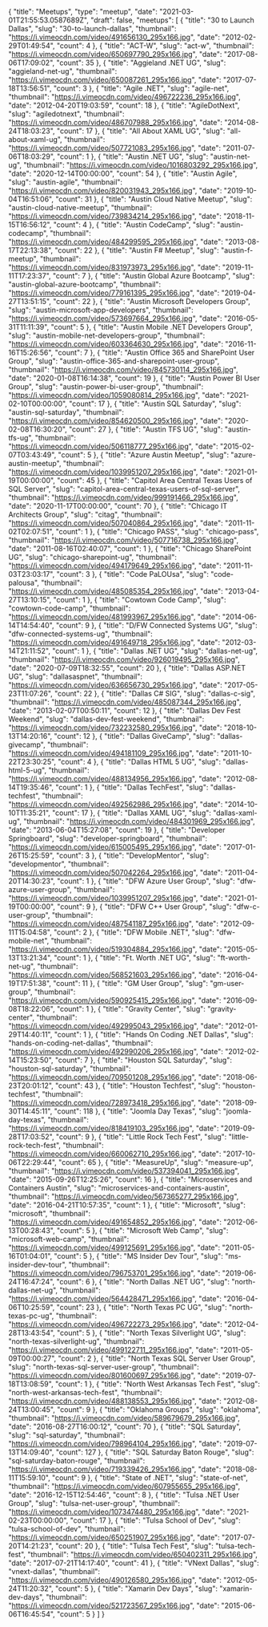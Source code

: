 {
  "title": "Meetups",
  "type": "meetup",
  "date": "2021-03-01T21:55:53.0587689Z",
  "draft": false,
  "meetups": [
    {
      "title": "30 to Launch Dallas",
      "slug": "30-to-launch-dallas",
      "thumbnail": "https://i.vimeocdn.com/video/491656130_295x166.jpg",
      "date": "2012-02-29T01:49:54",
      "count": 4
    },
    {
      "title": "ACT-W",
      "slug": "act-w",
      "thumbnail": "https://i.vimeocdn.com/video/650697790_295x166.jpg",
      "date": "2017-08-06T17:09:02",
      "count": 35
    },
    {
      "title": "Aggieland .NET UG",
      "slug": "aggieland-net-ug",
      "thumbnail": "https://i.vimeocdn.com/video/650087261_295x166.jpg",
      "date": "2017-07-18T13:56:51",
      "count": 3
    },
    {
      "title": "Agile .NET",
      "slug": "agile-net",
      "thumbnail": "https://i.vimeocdn.com/video/496722236_295x166.jpg",
      "date": "2012-04-20T19:03:59",
      "count": 18
    },
    {
      "title": "AgileDotNext",
      "slug": "agiledotnext",
      "thumbnail": "https://i.vimeocdn.com/video/486707988_295x166.jpg",
      "date": "2014-08-24T18:03:23",
      "count": 17
    },
    {
      "title": "All About XAML UG",
      "slug": "all-about-xaml-ug",
      "thumbnail": "https://i.vimeocdn.com/video/507721083_295x166.jpg",
      "date": "2011-07-06T18:03:29",
      "count": 1
    },
    {
      "title": "Austin .NET UG",
      "slug": "austin-net-ug",
      "thumbnail": "https://i.vimeocdn.com/video/1016803292_295x166.jpg",
      "date": "2020-12-14T00:00:00",
      "count": 54
    },
    {
      "title": "Austin Agile",
      "slug": "austin-agile",
      "thumbnail": "https://i.vimeocdn.com/video/820031943_295x166.jpg",
      "date": "2019-10-04T16:51:06",
      "count": 31
    },
    {
      "title": "Austin Cloud Native Meetup",
      "slug": "austin-cloud-native-meetup",
      "thumbnail": "https://i.vimeocdn.com/video/739834214_295x166.jpg",
      "date": "2018-11-15T16:56:12",
      "count": 4
    },
    {
      "title": "Austin CodeCamp",
      "slug": "austin-codecamp",
      "thumbnail": "https://i.vimeocdn.com/video/484299595_295x166.jpg",
      "date": "2013-08-17T22:13:38",
      "count": 22
    },
    {
      "title": "Austin F# Meetup",
      "slug": "austin-f-meetup",
      "thumbnail": "https://i.vimeocdn.com/video/831973973_295x166.jpg",
      "date": "2019-11-11T17:23:37",
      "count": 7
    },
    {
      "title": "Austin Global Azure Bootcamp",
      "slug": "austin-global-azure-bootcamp",
      "thumbnail": "https://i.vimeocdn.com/video/779161395_295x166.jpg",
      "date": "2019-04-27T13:51:15",
      "count": 22
    },
    {
      "title": "Austin Microsoft Developers Group",
      "slug": "austin-microsoft-app-developers",
      "thumbnail": "https://i.vimeocdn.com/video/573697664_295x166.jpg",
      "date": "2016-05-31T11:11:39",
      "count": 5
    },
    {
      "title": "Austin Mobile .NET Developers Group",
      "slug": "austin-mobile-net-developers-group",
      "thumbnail": "https://i.vimeocdn.com/video/603364630_295x166.jpg",
      "date": "2016-11-16T15:26:56",
      "count": 7
    },
    {
      "title": "Austin Office 365 and SharePoint User Group",
      "slug": "austin-office-365-and-sharepoint-user-group",
      "thumbnail": "https://i.vimeocdn.com/video/845730114_295x166.jpg",
      "date": "2020-01-08T16:14:38",
      "count": 19
    },
    {
      "title": "Austin Power BI User Group",
      "slug": "austin-power-bi-user-group",
      "thumbnail": "https://i.vimeocdn.com/video/1059080814_295x166.jpg",
      "date": "2021-02-10T00:00:00",
      "count": 17
    },
    {
      "title": "Austin SQL Saturday",
      "slug": "austin-sql-saturday",
      "thumbnail": "https://i.vimeocdn.com/video/854620500_295x166.jpg",
      "date": "2020-02-08T16:30:20",
      "count": 27
    },
    {
      "title": "Austin TFS UG",
      "slug": "austin-tfs-ug",
      "thumbnail": "https://i.vimeocdn.com/video/506118777_295x166.jpg",
      "date": "2015-02-07T03:43:49",
      "count": 5
    },
    {
      "title": "Azure Austin Meetup",
      "slug": "azure-austin-meetup",
      "thumbnail": "https://i.vimeocdn.com/video/1039951207_295x166.jpg",
      "date": "2021-01-19T00:00:00",
      "count": 45
    },
    {
      "title": "Capitol Area Central Texas Users of SQL Server",
      "slug": "capitol-area-central-texas-users-of-sql-server",
      "thumbnail": "https://i.vimeocdn.com/video/999191466_295x166.jpg",
      "date": "2020-11-17T00:00:00",
      "count": 70
    },
    {
      "title": "Chicago IT Architects Group",
      "slug": "citag",
      "thumbnail": "https://i.vimeocdn.com/video/507040864_295x166.jpg",
      "date": "2011-11-02T02:07:51",
      "count": 1
    },
    {
      "title": "Chicago PASS",
      "slug": "chicago-pass",
      "thumbnail": "https://i.vimeocdn.com/video/507716738_295x166.jpg",
      "date": "2011-08-16T02:40:07",
      "count": 1
    },
    {
      "title": "Chicago SharePoint UG",
      "slug": "chicago-sharepoint-ug",
      "thumbnail": "https://i.vimeocdn.com/video/494179649_295x166.jpg",
      "date": "2011-11-03T23:03:17",
      "count": 3
    },
    {
      "title": "Code PaLOUsa",
      "slug": "code-palousa",
      "thumbnail": "https://i.vimeocdn.com/video/485085354_295x166.jpg",
      "date": "2013-04-27T13:10:15",
      "count": 1
    },
    {
      "title": "Cowtown Code Camp",
      "slug": "cowtown-code-camp",
      "thumbnail": "https://i.vimeocdn.com/video/481993967_295x166.jpg",
      "date": "2014-06-14T14:54:40",
      "count": 9
    },
    {
      "title": "D/FW Connected Systems UG",
      "slug": "dfw-connected-systems-ug",
      "thumbnail": "https://i.vimeocdn.com/video/491649718_295x166.jpg",
      "date": "2012-03-14T21:11:52",
      "count": 1
    },
    {
      "title": "Dallas .NET UG",
      "slug": "dallas-net-ug",
      "thumbnail": "https://i.vimeocdn.com/video/926019495_295x166.jpg",
      "date": "2020-07-09T18:32:55",
      "count": 20
    },
    {
      "title": "Dallas ASP.NET UG",
      "slug": "dallasaspnet",
      "thumbnail": "https://i.vimeocdn.com/video/636656730_295x166.jpg",
      "date": "2017-05-23T11:07:26",
      "count": 22
    },
    {
      "title": "Dallas C# SIG",
      "slug": "dallas-c-sig",
      "thumbnail": "https://i.vimeocdn.com/video/485087344_295x166.jpg",
      "date": "2013-02-07T00:50:11",
      "count": 12
    },
    {
      "title": "Dallas Dev Fest Weekend",
      "slug": "dallas-dev-fest-weekend",
      "thumbnail": "https://i.vimeocdn.com/video/732232580_295x166.jpg",
      "date": "2018-10-13T14:20:16",
      "count": 12
    },
    {
      "title": "Dallas GiveCamp",
      "slug": "dallas-givecamp",
      "thumbnail": "https://i.vimeocdn.com/video/494181109_295x166.jpg",
      "date": "2011-10-22T23:30:25",
      "count": 4
    },
    {
      "title": "Dallas HTML 5 UG",
      "slug": "dallas-html-5-ug",
      "thumbnail": "https://i.vimeocdn.com/video/488134956_295x166.jpg",
      "date": "2012-08-14T19:35:46",
      "count": 1
    },
    {
      "title": "Dallas TechFest",
      "slug": "dallas-techfest",
      "thumbnail": "https://i.vimeocdn.com/video/492562986_295x166.jpg",
      "date": "2014-10-10T11:35:21",
      "count": 17
    },
    {
      "title": "Dallas XAML UG",
      "slug": "dallas-xaml-ug",
      "thumbnail": "https://i.vimeocdn.com/video/484301969_295x166.jpg",
      "date": "2013-06-04T15:27:08",
      "count": 19
    },
    {
      "title": "Developer Springboard",
      "slug": "developer-springboard",
      "thumbnail": "https://i.vimeocdn.com/video/615005495_295x166.jpg",
      "date": "2017-01-26T15:25:59",
      "count": 3
    },
    {
      "title": "DevelopMentor",
      "slug": "developmentor",
      "thumbnail": "https://i.vimeocdn.com/video/507042264_295x166.jpg",
      "date": "2011-04-20T14:30:23",
      "count": 1
    },
    {
      "title": "DFW Azure User Group",
      "slug": "dfw-azure-user-group",
      "thumbnail": "https://i.vimeocdn.com/video/1039951207_295x166.jpg",
      "date": "2021-01-19T00:00:00",
      "count": 9
    },
    {
      "title": "DFW C++ User Group",
      "slug": "dfw-c-user-group",
      "thumbnail": "https://i.vimeocdn.com/video/487541187_295x166.jpg",
      "date": "2012-09-11T15:04:58",
      "count": 2
    },
    {
      "title": "DFW Mobile .NET",
      "slug": "dfw-mobile-net",
      "thumbnail": "https://i.vimeocdn.com/video/519304884_295x166.jpg",
      "date": "2015-05-13T13:21:34",
      "count": 1
    },
    {
      "title": "Ft. Worth .NET UG",
      "slug": "ft-worth-net-ug",
      "thumbnail": "https://i.vimeocdn.com/video/568521603_295x166.jpg",
      "date": "2016-04-19T17:51:38",
      "count": 11
    },
    {
      "title": "GM User Group",
      "slug": "gm-user-group",
      "thumbnail": "https://i.vimeocdn.com/video/590925415_295x166.jpg",
      "date": "2016-09-08T18:22:06",
      "count": 1
    },
    {
      "title": "Gravity Center",
      "slug": "gravity-center",
      "thumbnail": "https://i.vimeocdn.com/video/492995043_295x166.jpg",
      "date": "2012-01-29T14:40:11",
      "count": 1
    },
    {
      "title": "Hands On Coding .NET Dallas",
      "slug": "hands-on-coding-net-dallas",
      "thumbnail": "https://i.vimeocdn.com/video/492990206_295x166.jpg",
      "date": "2012-02-14T15:23:50",
      "count": 7
    },
    {
      "title": "Houston SQL Saturday",
      "slug": "houston-sql-saturday",
      "thumbnail": "https://i.vimeocdn.com/video/709501208_295x166.jpg",
      "date": "2018-06-23T20:01:12",
      "count": 43
    },
    {
      "title": "Houston Techfest",
      "slug": "houston-techfest",
      "thumbnail": "https://i.vimeocdn.com/video/728973418_295x166.jpg",
      "date": "2018-09-30T14:45:11",
      "count": 118
    },
    {
      "title": "Joomla Day Texas",
      "slug": "joomla-day-texas",
      "thumbnail": "https://i.vimeocdn.com/video/818419103_295x166.jpg",
      "date": "2019-09-28T17:03:52",
      "count": 9
    },
    {
      "title": "Little Rock Tech Fest",
      "slug": "little-rock-tech-fest",
      "thumbnail": "https://i.vimeocdn.com/video/660062710_295x166.jpg",
      "date": "2017-10-06T22:29:44",
      "count": 65
    },
    {
      "title": "MeasureUp",
      "slug": "measure-up",
      "thumbnail": "https://i.vimeocdn.com/video/537394041_295x166.jpg",
      "date": "2015-09-26T12:25:26",
      "count": 16
    },
    {
      "title": "Microservices and Containers Austin",
      "slug": "microservices-and-containers-austin",
      "thumbnail": "https://i.vimeocdn.com/video/567365277_295x166.jpg",
      "date": "2016-04-21T10:57:35",
      "count": 1
    },
    {
      "title": "Microsoft",
      "slug": "microsoft",
      "thumbnail": "https://i.vimeocdn.com/video/491654852_295x166.jpg",
      "date": "2012-06-13T00:28:43",
      "count": 5
    },
    {
      "title": "Microsoft Web Camp",
      "slug": "microsoft-web-camp",
      "thumbnail": "https://i.vimeocdn.com/video/499125691_295x166.jpg",
      "date": "2011-05-16T01:04:01",
      "count": 5
    },
    {
      "title": "MS Insider Dev Tour",
      "slug": "ms-insider-dev-tour",
      "thumbnail": "https://i.vimeocdn.com/video/796753701_295x166.jpg",
      "date": "2019-06-24T16:47:24",
      "count": 6
    },
    {
      "title": "North Dallas .NET UG",
      "slug": "north-dallas-net-ug",
      "thumbnail": "https://i.vimeocdn.com/video/564428471_295x166.jpg",
      "date": "2016-04-06T10:25:59",
      "count": 23
    },
    {
      "title": "North Texas PC UG",
      "slug": "north-texas-pc-ug",
      "thumbnail": "https://i.vimeocdn.com/video/496722273_295x166.jpg",
      "date": "2012-04-28T13:43:54",
      "count": 5
    },
    {
      "title": "North Texas Silverlight UG",
      "slug": "north-texas-silverlight-ug",
      "thumbnail": "https://i.vimeocdn.com/video/499122711_295x166.jpg",
      "date": "2011-05-09T00:00:27",
      "count": 2
    },
    {
      "title": "North Texas SQL Server User Group",
      "slug": "north-texas-sql-server-user-group",
      "thumbnail": "https://i.vimeocdn.com/video/801600697_295x166.jpg",
      "date": "2019-07-18T13:08:59",
      "count": 1
    },
    {
      "title": "North West Arkansas Tech Fest",
      "slug": "north-west-arkansas-tech-fest",
      "thumbnail": "https://i.vimeocdn.com/video/488138553_295x166.jpg",
      "date": "2012-08-24T13:00:45",
      "count": 9
    },
    {
      "title": "Oklahoma Groups",
      "slug": "oklahoma",
      "thumbnail": "https://i.vimeocdn.com/video/589679679_295x166.jpg",
      "date": "2016-08-27T16:00:12",
      "count": 70
    },
    {
      "title": "SQL Saturday",
      "slug": "sql-saturday",
      "thumbnail": "https://i.vimeocdn.com/video/798964104_295x166.jpg",
      "date": "2019-07-13T14:09:40",
      "count": 127
    },
    {
      "title": "SQL Saturday Baton Rouge",
      "slug": "sql-saturday-baton-rouge",
      "thumbnail": "https://i.vimeocdn.com/video/719339426_295x166.jpg",
      "date": "2018-08-11T15:59:10",
      "count": 9
    },
    {
      "title": "State of .NET",
      "slug": "state-of-net",
      "thumbnail": "https://i.vimeocdn.com/video/607955655_295x166.jpg",
      "date": "2016-12-15T12:54:46",
      "count": 8
    },
    {
      "title": "Tulsa .NET User Group",
      "slug": "tulsa-net-user-group",
      "thumbnail": "https://i.vimeocdn.com/video/1073474480_295x166.jpg",
      "date": "2021-02-23T00:00:00",
      "count": 17
    },
    {
      "title": "Tulsa School of Dev",
      "slug": "tulsa-school-of-dev",
      "thumbnail": "https://i.vimeocdn.com/video/650251907_295x166.jpg",
      "date": "2017-07-20T14:21:23",
      "count": 20
    },
    {
      "title": "Tulsa Tech Fest",
      "slug": "tulsa-tech-fest",
      "thumbnail": "https://i.vimeocdn.com/video/650402311_295x166.jpg",
      "date": "2017-07-21T14:17:40",
      "count": 41
    },
    {
      "title": "VNext Dallas",
      "slug": "vnext-dallas",
      "thumbnail": "https://i.vimeocdn.com/video/490126580_295x166.jpg",
      "date": "2012-05-24T11:20:32",
      "count": 5
    },
    {
      "title": "Xamarin Dev Days",
      "slug": "xamarin-dev-days",
      "thumbnail": "https://i.vimeocdn.com/video/521723567_295x166.jpg",
      "date": "2015-06-06T16:45:54",
      "count": 5
    }
  ]
}